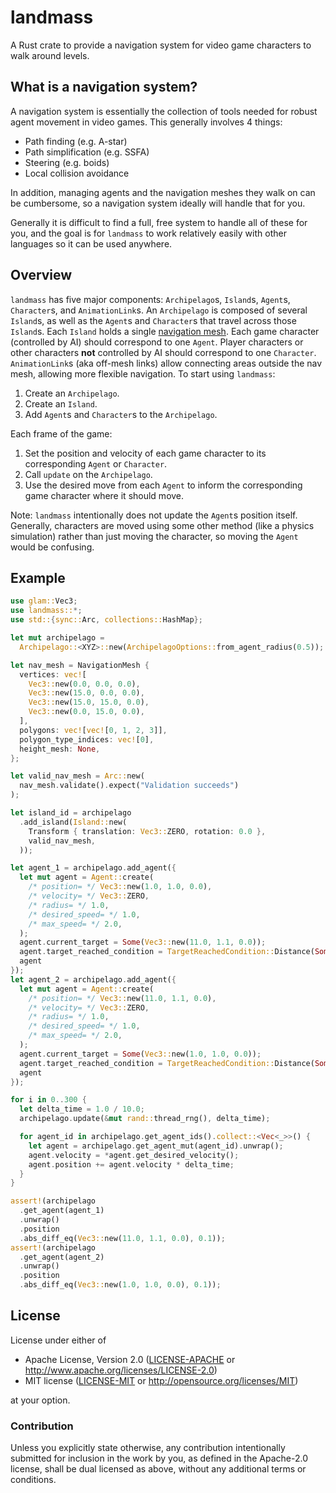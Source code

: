 # landmass

A Rust crate to provide a navigation system for video game characters to walk
around levels.

## What is a navigation system?

A navigation system is essentially the collection of tools needed for robust
agent movement in video games. This generally involves 4 things:

- Path finding (e.g. A-star)
- Path simplification (e.g. SSFA)
- Steering (e.g. boids)
- Local collision avoidance

In addition, managing agents and the navigation meshes they walk on can be
cumbersome, so a navigation system ideally will handle that for you.

Generally it is difficult to find a full, free system to handle all of these for
you, and the goal is for `landmass` to work relatively easily with other
languages so it can be used anywhere.

## Overview

`landmass` has five major components: `Archipelago`s, `Island`s, `Agent`s,
`Character`s, and `AnimationLink`s. An `Archipelago` is composed of several
`Island`s, as well as the `Agent`s and `Character`s that travel across those
`Island`s. Each `Island` holds a single
[navigation mesh](https://en.wikipedia.org/wiki/Navigation_mesh). Each game
character (controlled by AI) should correspond to one `Agent`. Player characters
or other characters **not** controlled by AI should correspond to one
`Character`. `AnimationLink`s (aka off-mesh links) allow connecting areas
outside the nav mesh, allowing more flexible navigation. To start using
`landmass`:

1. Create an `Archipelago`.
2. Create an `Island`.
3. Add `Agent`s and `Character`s to the `Archipelago`.

Each frame of the game:

1. Set the position and velocity of each game character to its corresponding
   `Agent` or `Character`.
2. Call `update` on the `Archipelago`.
3. Use the desired move from each `Agent` to inform the corresponding game
   character where it should move.

Note: `landmass` intentionally does not update the `Agent`s position itself.
Generally, characters are moved using some other method (like a physics
simulation) rather than just moving the character, so moving the `Agent` would
be confusing.

## Example

```rust
use glam::Vec3;
use landmass::*;
use std::{sync::Arc, collections::HashMap};

let mut archipelago =
  Archipelago::<XYZ>::new(ArchipelagoOptions::from_agent_radius(0.5));

let nav_mesh = NavigationMesh {
  vertices: vec![
    Vec3::new(0.0, 0.0, 0.0),
    Vec3::new(15.0, 0.0, 0.0),
    Vec3::new(15.0, 15.0, 0.0),
    Vec3::new(0.0, 15.0, 0.0),
  ],
  polygons: vec![vec![0, 1, 2, 3]],
  polygon_type_indices: vec![0],
  height_mesh: None,
};

let valid_nav_mesh = Arc::new(
  nav_mesh.validate().expect("Validation succeeds")
);

let island_id = archipelago
  .add_island(Island::new(
    Transform { translation: Vec3::ZERO, rotation: 0.0 },
    valid_nav_mesh,
  ));

let agent_1 = archipelago.add_agent({
  let mut agent = Agent::create(
    /* position= */ Vec3::new(1.0, 1.0, 0.0),
    /* velocity= */ Vec3::ZERO,
    /* radius= */ 1.0,
    /* desired_speed= */ 1.0,
    /* max_speed= */ 2.0,
  );
  agent.current_target = Some(Vec3::new(11.0, 1.1, 0.0));
  agent.target_reached_condition = TargetReachedCondition::Distance(Some(0.01));
  agent
});
let agent_2 = archipelago.add_agent({
  let mut agent = Agent::create(
    /* position= */ Vec3::new(11.0, 1.1, 0.0),
    /* velocity= */ Vec3::ZERO,
    /* radius= */ 1.0,
    /* desired_speed= */ 1.0,
    /* max_speed= */ 2.0,
  );
  agent.current_target = Some(Vec3::new(1.0, 1.0, 0.0));
  agent.target_reached_condition = TargetReachedCondition::Distance(Some(0.01));
  agent
});

for i in 0..300 {
  let delta_time = 1.0 / 10.0;
  archipelago.update(&mut rand::thread_rng(), delta_time);

  for agent_id in archipelago.get_agent_ids().collect::<Vec<_>>() {
    let agent = archipelago.get_agent_mut(agent_id).unwrap();
    agent.velocity = *agent.get_desired_velocity();
    agent.position += agent.velocity * delta_time;
  }
}

assert!(archipelago
  .get_agent(agent_1)
  .unwrap()
  .position
  .abs_diff_eq(Vec3::new(11.0, 1.1, 0.0), 0.1));
assert!(archipelago
  .get_agent(agent_2)
  .unwrap()
  .position
  .abs_diff_eq(Vec3::new(1.0, 1.0, 0.0), 0.1));
```

## License

License under either of

- Apache License, Version 2.0 ([LICENSE-APACHE](LICENSE-APACHE) or <http://www.apache.org/licenses/LICENSE-2.0>)
- MIT license ([LICENSE-MIT](LICENSE-MIT) or <http://opensource.org/licenses/MIT>)

at your option.

### Contribution

Unless you explicitly state otherwise, any contribution intentionally submitted
for inclusion in the work by you, as defined in the Apache-2.0 license, shall
be dual licensed as above, without any additional terms or conditions.

